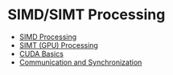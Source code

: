 # SIMD/SIMT Processing


- [SIMD Processing](./simd.md)
- [SIMT (GPU) Processing](./simt.md)
- [CUDA Basics](./basics.md)
- [Communication and Synchronization](./comm.md)
<!--
- [Synchronization](./sync.md)
- [Memory](./mem.md)
- [Atomics](./atomics.md)
-->

